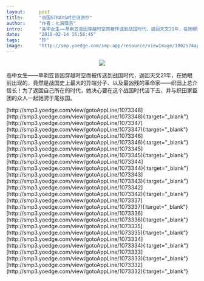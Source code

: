 ```yaml
---
layout:     post
title:      "战国STRAYS时空谜游抄"
author:     "作者：七海慎吾"
intro:      "高中女生——草剃笠音因穿越时空而被传送到战国时代，返回天文21年，在她眼前出现的，竟然是战国史上最大的异端分子、以及最凶残的革命家——织田上总介信长！为了返回自己所在的时代，她决心要在这个战国时代活下去，并与织田家臣团的众人一起驰骋于尾张国。"
date:       "2018-02-14 16:56:45"
tags:       "抄"
image:      "http://smp.yoedge.com/smp-app/resource/viewImage/1002574appline.png"
---
```

<div style="text-align: center">
<p><img src="http://smp.yoedge.com/smp-app/resource/viewImage/1002574appline.png"/></p>
</div>
<p class="post-meta">
<span>高中女生——草剃笠音因穿越时空而被传送到战国时代，返回天文21年，在她眼前出现的，竟然是战国史上最大的异端分子、以及最凶残的革命家——织田上总介信长！为了返回自己所在的时代，她决心要在这个战国时代活下去，并与织田家臣团的众人一起驰骋于尾张国。</span>
</p>
[http://smp3.yoedge.com/view/gotoAppLine/1073348](http://smp3.yoedge.com/view/gotoAppLine/1073348){:target="_blank"}
[http://smp3.yoedge.com/view/gotoAppLine/1073347](http://smp3.yoedge.com/view/gotoAppLine/1073347){:target="_blank"}
[http://smp3.yoedge.com/view/gotoAppLine/1073346](http://smp3.yoedge.com/view/gotoAppLine/1073346){:target="_blank"}
[http://smp3.yoedge.com/view/gotoAppLine/1073345](http://smp3.yoedge.com/view/gotoAppLine/1073345){:target="_blank"}
[http://smp3.yoedge.com/view/gotoAppLine/1073344](http://smp3.yoedge.com/view/gotoAppLine/1073344){:target="_blank"}
[http://smp3.yoedge.com/view/gotoAppLine/1073343](http://smp3.yoedge.com/view/gotoAppLine/1073343){:target="_blank"}
[http://smp3.yoedge.com/view/gotoAppLine/1073342](http://smp3.yoedge.com/view/gotoAppLine/1073342){:target="_blank"}
[http://smp3.yoedge.com/view/gotoAppLine/1073337](http://smp3.yoedge.com/view/gotoAppLine/1073337){:target="_blank"}
[http://smp3.yoedge.com/view/gotoAppLine/1073336](http://smp3.yoedge.com/view/gotoAppLine/1073336){:target="_blank"}
[http://smp3.yoedge.com/view/gotoAppLine/1073335](http://smp3.yoedge.com/view/gotoAppLine/1073335){:target="_blank"}
[http://smp3.yoedge.com/view/gotoAppLine/1073334](http://smp3.yoedge.com/view/gotoAppLine/1073334){:target="_blank"}
[http://smp3.yoedge.com/view/gotoAppLine/1073333](http://smp3.yoedge.com/view/gotoAppLine/1073333){:target="_blank"}
[http://smp3.yoedge.com/view/gotoAppLine/1073332](http://smp3.yoedge.com/view/gotoAppLine/1073332){:target="_blank"}


